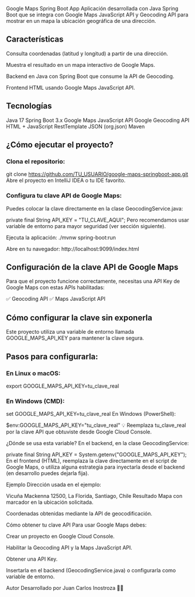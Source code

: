 
Google Maps Spring Boot App
Aplicación desarrollada con Java Spring Boot que se integra con Google Maps JavaScript API y Geocoding API para mostrar en un mapa la ubicación geográfica de una dirección.

## Características
Consulta coordenadas (latitud y longitud) a partir de una dirección.

Muestra el resultado en un mapa interactivo de Google Maps.

Backend en Java con Spring Boot que consume la API de Geocoding.

Frontend HTML usando Google Maps JavaScript API.

## Tecnologías
Java 17
Spring Boot 3.x
Google Maps JavaScript API
Google Geocoding API
HTML + JavaScript
RestTemplate
JSON (org.json)
Maven

## ¿Cómo ejecutar el proyecto?
 ### Clona el repositorio:

git clone https://github.com/TU_USUARIO/google-maps-springboot-app.git
Abre el proyecto en IntelliJ IDEA o tu IDE favorito.

### Configura tu clave API de Google Maps:

Puedes colocar la clave directamente en la clase GeocodingService.java:

private final String API_KEY = "TU_CLAVE_AQUI";
Pero recomendamos usar variable de entorno para mayor seguridad (ver sección siguiente).

Ejecuta la aplicación:
./mvnw spring-boot:run

Abre en tu navegador:
http://localhost:9099/index.html


## Configuración de la clave API de Google Maps
Para que el proyecto funcione correctamente, necesitas una API Key de Google Maps con estas APIs habilitadas:

✅ Geocoding API
✅ Maps JavaScript API

## Cómo configurar la clave sin exponerla
Este proyecto utiliza una variable de entorno llamada GOOGLE_MAPS_API_KEY para mantener la clave segura.

## Pasos para configurarla:

### En Linux o macOS:

export GOOGLE_MAPS_API_KEY=tu_clave_real

### En Windows (CMD):

set GOOGLE_MAPS_API_KEY=tu_clave_real
En Windows (PowerShell):

$env:GOOGLE_MAPS_API_KEY="tu_clave_real"
💡 Reemplaza tu_clave_real por la clave API que obtuviste desde Google Cloud Console.

¿Dónde se usa esta variable?
En el backend, en la clase GeocodingService:

private final String API_KEY = System.getenv("GOOGLE_MAPS_API_KEY");
En el frontend (HTML), reemplaza la clave directamente en el script de Google Maps, o utiliza alguna estrategia para inyectarla desde el backend (en desarrollo puedes dejarla fija).

Ejemplo
Dirección usada en el ejemplo:

Vicuña Mackenna 12500, La Florida, Santiago, Chile
Resultado
Mapa con marcador en la ubicación solicitada.

Coordenadas obtenidas mediante la API de geocodificación.

Cómo obtener tu clave API
Para usar Google Maps debes:

Crear un proyecto en Google Cloud Console.

Habilitar la Geocoding API y la Maps JavaScript API.

Obtener una API Key.

Insertarla en el backend (GeocodingService.java) o configurarla como variable de entorno.

Autor
Desarrollado por Juan Carlos Inostroza 👨‍💻

